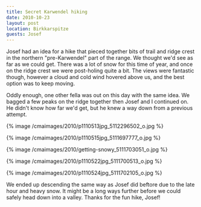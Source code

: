 ```yaml
---
title: Secret Karwendel hiking
date: 2010-10-23
layout: post
location: Birkkarspitze
guests: Josef
---
```


Josef had an idea for a hike that pieced together bits of trail and ridge
crest in the northern "pre-Karwendel" part of the range. We thought we'd
see as far as we could get. There was a lot of snow for this time of year,
and once on the ridge crest we were post-holing quite a bit. The views
were fantastic though, however a cloud and cold wind hovered above us,
and the best option was to keep moving.
  
  
Oddly enough, one other fella was out on this day with the same idea.
We bagged a few peaks on the ridge together then Josef and I continued
on. He didn't know how far we'd get, but he knew a way down from a previous
attempt.
  
  
{% image /cmaimages/2010/p1110513jpg_5112296502_o.jpg %}
  
{% image /cmaimages/2010/p1110515jpg_5111697777_o.jpg %}
  
{% image /cmaimages/2010/getting-snowy_5111703051_o.jpg %}
  
{% image /cmaimages/2010/p1110522jpg_5111700513_o.jpg %}
  
{% image /cmaimages/2010/p1110524jpg_5111702105_o.jpg %}
  
  
We ended up descending the same way as Josef did beftore due to the late
hour and heavy snow. It might be a long ways further before we could safely
head down into a valley. Thanks for the fun hike, Josef!
